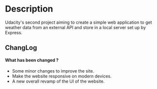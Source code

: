 # Description

Udacity's second project aiming to create a simple web application to get weather data from an external API and store in a local server set up by Express.

## ChangLog

#### What has been changed ?

* Some minor changes to improve the site.
* Make the website responsive on modern devices.
* A new overall revamp of the UI of the website.
